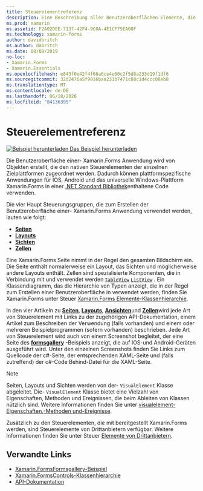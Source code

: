 ```yaml
---
title: Steuerelementreferenz
description: Eine Beschreibung aller Benutzeroberflächen Elemente, die zum Erstellen einer- Xamarin.Forms Anwendung verwendet werden. In diesem Artikel werden die Steuerelement Gruppen aufgelistet, aus denen sich die Benutzeroberfläche einer- Xamarin.Forms Anwendung besteht.
ms.prod: xamarin
ms.assetid: F2A02DEE-7137-42F4-9C0A-4E1CF75EA08F
ms.technology: xamarin-forms
author: davidbritch
ms.author: dabritch
ms.date: 08/08/2019
no-loc:
- Xamarin.Forms
- Xamarin.Essentials
ms.openlocfilehash: e843f0e42f4f66a6ce4e60c2f5d8a233d19f1df6
ms.sourcegitcommit: 32d2476a5f9016baa231b7471c88c1d4ccc08eb8
ms.translationtype: MT
ms.contentlocale: de-DE
ms.lasthandoff: 06/18/2020
ms.locfileid: "84136395"
---
```

# <a name="controls-reference"></a>Steuerelementreferenz

[![Beispiel herunterladen](~/media/shared/download.png) Das Beispiel herunterladen](https://docs.microsoft.com/samples/xamarin/xamarin-forms-samples/formsgallery/)

Die Benutzeroberfläche einer- Xamarin.Forms Anwendung wird von Objekten erstellt, die den nativen Steuerelementen der einzelnen Zielplattformen zugeordnet werden. Dadurch können plattformspezifische Anwendungen für IOS, Android und das universelle Windows-Plattform Xamarin.Forms in einer [.NET Standard Bibliothek](~/cross-platform/app-fundamentals/net-standard.md)enthaltene Code verwenden.

Die vier Haupt Steuerungsgruppen, die zum Erstellen der Benutzeroberfläche einer- Xamarin.Forms Anwendung verwendet werden, lauten wie folgt:

- [**Seiten**](pages.md)
- [**Layouts**](layouts.md)
- [**Sichten**](views.md)
- [**Zellen**](cells.md)

Eine Xamarin.Forms Seite nimmt in der Regel den gesamten Bildschirm ein. Die Seite enthält normalerweise ein Layout, das Sichten und möglicherweise andere Layouts enthält. Zellen sind spezialisierte Komponenten, die in Verbindung mit und verwendet werden [`TableView`](views.md#tableview) [`ListView`](views.md#listview) . Ein Klassendiagramm, das die Hierarchie von Typen anzeigt, die in der Regel zum Erstellen einer Benutzeroberfläche in verwendet werden, finden Sie Xamarin.Forms unter Steuer [ Xamarin.Forms Elemente-Klassenhierarchie](~/xamarin-forms/internals/class-hierarchy.md).

In den vier Artikeln zu [**Seiten**](pages.md), [**Layouts**](layouts.md), [**Ansichten**](views.md)und [**Zellen**](cells.md)wird jede Art von Steuerelement mit Links zu der zugehörigen API-Dokumentation, einem Artikel zum Beschreiben der Verwendung (falls vorhanden) und einem oder mehreren Beispielprogrammen (sofern vorhanden) beschrieben. Jede Art von Steuerelement wird auch von einem Screenshot begleitet, der eine Seite des [**formsgallery**](https://docs.microsoft.com/samples/xamarin/xamarin-forms-samples/formsgallery) -Beispiels anzeigt, die auf IOS-und Android-Geräten ausgeführt wird. Unter den einzelnen Screenshots finden Sie Links zum Quellcode der c#-Seite, der entsprechenden XAML-Seite und (falls zutreffend) der c#-Code Behind-Datei für die XAML-Seite.

> [!NOTE]
> Seiten, Layouts und Sichten werden von der- `VisualElement` Klasse abgeleitet. Die- `VisualElement` Klasse bietet eine Vielzahl von Eigenschaften, Methoden und Ereignissen, die beim Ableiten von Klassen nützlich sind. Weitere Informationen finden Sie unter [visualelement-Eigenschaften,-Methoden und-Ereignisse](common-properties.md).

Zusätzlich zu den Steuerelementen, die mit bereitgestellt Xamarin.Forms werden, sind Steuerelemente von Drittanbietern verfügbar. Weitere Informationen finden Sie unter Steuer [Elemente von Drittanbietern](thirdparty.md).

## <a name="related-links"></a>Verwandte Links

- [Xamarin.FormsFormsgallery-Beispiel](https://docs.microsoft.com/samples/xamarin/xamarin-forms-samples/formsgallery)
- [Xamarin.FormsControls-Klassenhierarchie](~/xamarin-forms/internals/class-hierarchy.md)
- [API-Dokumentation](https://docs.microsoft.com/dotnet/api/xamarin.forms?view=xamarin-forms)
